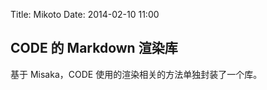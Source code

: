Title: Mikoto
Date: 2014-02-10 11:00

CODE 的 Markdown 渲染库
-----------------------
基于 Misaka，CODE 使用的渲染相关的方法单独封装了一个库。
